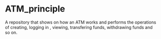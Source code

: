 # ATM_principle
A repository that shows on how an ATM works and performs the operations of creating, logging in , viewing, transfering funds, withdrawing funds and so on.
